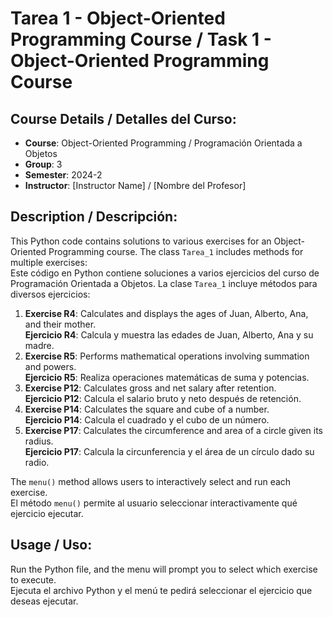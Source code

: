 # Tarea 1 - Object-Oriented Programming Course / Task 1 - Object-Oriented Programming Course

## Course Details / Detalles del Curso:
- **Course**: Object-Oriented Programming / Programación Orientada a Objetos
- **Group**: 3
- **Semester**: 2024-2
- **Instructor**: [Instructor Name] / [Nombre del Profesor]

## Description / Descripción:
This Python code contains solutions to various exercises for an Object-Oriented Programming course. The class `Tarea_1` includes methods for multiple exercises:  
Este código en Python contiene soluciones a varios ejercicios del curso de Programación Orientada a Objetos. La clase `Tarea_1` incluye métodos para diversos ejercicios:

1. **Exercise R4**: Calculates and displays the ages of Juan, Alberto, Ana, and their mother.  
   **Ejercicio R4**: Calcula y muestra las edades de Juan, Alberto, Ana y su madre.
2. **Exercise R5**: Performs mathematical operations involving summation and powers.  
   **Ejercicio R5**: Realiza operaciones matemáticas de suma y potencias.
3. **Exercise P12**: Calculates gross and net salary after retention.  
   **Ejercicio P12**: Calcula el salario bruto y neto después de retención.
4. **Exercise P14**: Calculates the square and cube of a number.  
   **Ejercicio P14**: Calcula el cuadrado y el cubo de un número.
5. **Exercise P17**: Calculates the circumference and area of a circle given its radius.  
   **Ejercicio P17**: Calcula la circunferencia y el área de un círculo dado su radio.

The `menu()` method allows users to interactively select and run each exercise.  
El método `menu()` permite al usuario seleccionar interactivamente qué ejercicio ejecutar.

## Usage / Uso:
Run the Python file, and the menu will prompt you to select which exercise to execute.  
Ejecuta el archivo Python y el menú te pedirá seleccionar el ejercicio que deseas ejecutar.

